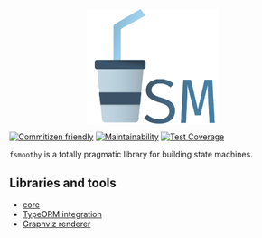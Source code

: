 <p align="center">
  <a href="#" target="blank">
    <img src="./logo/fsmoothy-logo.svg" alt="FSMoothy" width="233" style="display: block; margin: 0 auto;" />
  </a>
</p>

[![Commitizen friendly](https://img.shields.io/badge/commitizen-friendly-brightgreen.svg)](http://commitizen.github.io/cz-cli/) [![Maintainability](https://api.codeclimate.com/v1/badges/e8f2724e27b28e3afc6b/maintainability)](https://codeclimate.com/github/fsmoothy/fsmoothy/maintainability) [![Test Coverage](https://api.codeclimate.com/v1/badges/e8f2724e27b28e3afc6b/test_coverage)](https://codeclimate.com/github/fsmoothy/fsmoothy/test_coverage)

`fsmoothy` is a totally pragmatic library for building state machines.

## Libraries and tools

- [core](https://github.com/fsmoothy/fsmoothy/tree/master/packages/core)
- [TypeORM integration](https://github.com/fsmoothy/fsmoothy/tree/master/packages/typeorm)
- [Graphviz renderer](https://github.com/fsmoothy/fsmoothy/tree/master/packages/graphviz)